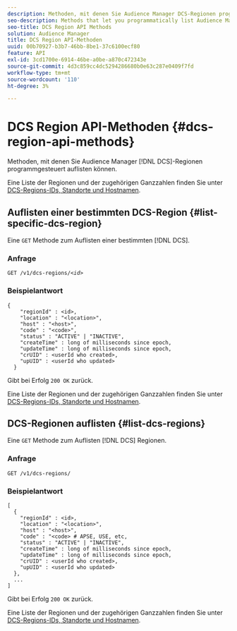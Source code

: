 ```yaml
---
description: Methoden, mit denen Sie Audience Manager DCS-Regionen programmgesteuert auflisten können.
seo-description: Methods that let you programmatically list Audience Manager DCS regions.
seo-title: DCS Region API Methods
solution: Audience Manager
title: DCS Region API-Methoden
uuid: 00b70927-b3b7-46bb-8be1-37c6100ecf80
feature: API
exl-id: 3cd1700e-6914-46be-a0be-a870c472343e
source-git-commit: 4d3c859cc4dc5294286680b0e63c287e0409f7fd
workflow-type: tm+mt
source-wordcount: '110'
ht-degree: 3%

---
```


# DCS Region API-Methoden {#dcs-region-api-methods}

Methoden, mit denen Sie Audience Manager [!DNL DCS]-Regionen programmgesteuert auflisten können.

<!-- c_rest_api_regions.xml -->

Eine Liste der Regionen und der zugehörigen Ganzzahlen finden Sie unter [DCS-Regions-IDs, Standorte und Hostnamen](../../api/dcs-intro/dcs-api-reference/dcs-regions.md).

## Auflisten einer bestimmten DCS-Region {#list-specific-dcs-region}

Eine `GET` Methode zum Auflisten einer bestimmten [!DNL DCS].

<!-- r_rest_api_regions_list_specific.xml -->

### Anfrage

`GET /v1/dcs-regions/`*`<id>`*

### Beispielantwort

```
{ 
    "regionId" : <id>, 
    "location" : "<location>",
    "host" : "<host>",
    "code" : "<code>",
    "status" : "ACTIVE" | "INACTIVE",
    "createTime" : long of milliseconds since epoch,
    "updateTime" : long of milliseconds since epoch,
    "crUID" : <userId who created>,
    "upUID" : <userId who updated>
  }
```

Gibt bei Erfolg `200 OK` zurück.

Eine Liste der Regionen und der zugehörigen Ganzzahlen finden Sie unter [DCS-Regions-IDs, Standorte und Hostnamen](../../api/dcs-intro/dcs-api-reference/dcs-regions.md).

## DCS-Regionen auflisten {#list-dcs-regions}

Eine `GET` Methode zum Auflisten [!DNL DCS] Regionen.

<!-- r_rest_api_regions_list.xml -->

### Anfrage

`GET /v1/dcs-regions/`

### Beispielantwort

```
[
  { 
    "regionId" : <id>, 
    "location" : "<location>",
    "host" : "<host>",
    "code" : "<code> # APSE, USE, etc,
    "status" : "ACTIVE" | "INACTIVE",
    "createTime" : long of milliseconds since epoch,
    "updateTime" : long of milliseconds since epoch,
    "crUID" : <userId who created>,
    "upUID" : <userId who updated>
  },
  ...
]
```

Gibt bei Erfolg `200 OK` zurück.

Eine Liste der Regionen und der zugehörigen Ganzzahlen finden Sie unter [DCS-Regions-IDs, Standorte und Hostnamen](../../api/dcs-intro/dcs-api-reference/dcs-regions.md).
